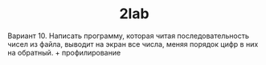 <h1 align="center">2lab</h1>

<div>Вариант 10.
Написать программу, которая читая последовательность чисел из файла, выводит на экран все числа, меняя порядок цифр в них на обратный.   + профилирование<div>

